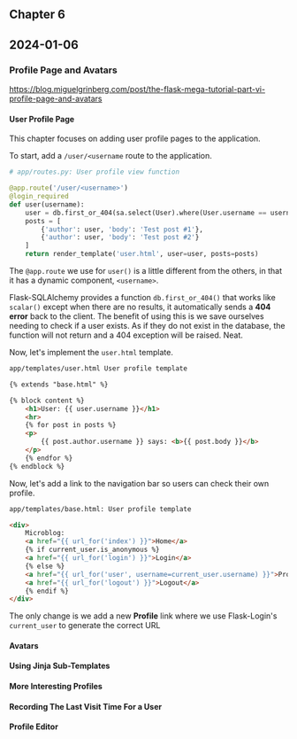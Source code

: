 ## Chapter 6
## 2024-01-06

### Profile Page and Avatars
https://blog.miguelgrinberg.com/post/the-flask-mega-tutorial-part-vi-profile-page-and-avatars

#### User Profile Page

This chapter focuses on adding user profile pages to the application.

To start, add a `/user/<username` route to the application.

```python
# app/routes.py: User profile view function

@app.route('/user/<username>')
@login_required
def user(username):
    user = db.first_or_404(sa.select(User).where(User.username == username))
    posts = [
        {'author': user, 'body': 'Test post #1'},
        {'author': user, 'body': 'Test post #2'}
    ]
    return render_template('user.html', user=user, posts=posts)
```

The `@app.route` we use for `user()` is a little different from the others, in that it has a dynamic component, `<username>`.

Flask-SQLAlchemy provides a function `db.first_or_404()` that works like `scalar()` except when there are no results, it automatically sends a **404 error** back to the client. The benefit of using this is we save ourselves needing to check if a user exists. As if they do not exist in the database, the function will not return and a 404 exception will be raised. Neat.

Now, let's implement the `user.html` template.

```html
app/templates/user.html User profile template

{% extends "base.html" %}

{% block content %}
    <h1>User: {{ user.username }}</h1>
    <hr>
    {% for post in posts %}
    <p>
        {{ post.author.username }} says: <b>{{ post.body }}</b>
    </p>
    {% endfor %}
{% endblock %}
```

Now, let's add a link to the navigation bar so users can check their own profile.

```html
app/templates/base.html: User profile template

<div>
    Microblog:
    <a href="{{ url_for('index') }}">Home</a>
    {% if current_user.is_anonymous %}
    <a href="{{ url_for('login') }}">Login</a>
    {% else %}
    <a href="{{ url_for('user', username=current_user.username) }}">Profile</a>
    <a href="{{ url_for('logout') }}">Logout</a>
    {% endif %}
</div>
```

The only change is we add a new **Profile** link where we use Flask-Login's `current_user` to generate the correct URL

#### Avatars
#### Using Jinja Sub-Templates
#### More Interesting Profiles
#### Recording The Last Visit Time For a User
#### Profile Editor
